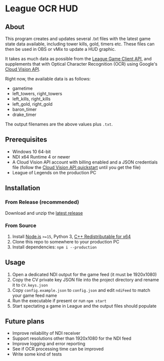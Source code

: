# League OCR HUD

## About
This program creates and updates several .txt files with the latest game state data available, including tower kills, gold, timers etc. These files can then be used in OBS or vMix to update a HUD graphic.

It takes as much data as possible from the [League Game Client API](https://developer.riotgames.com/docs/lol#game-client-api), and supplements that with Optical Character Recognition (OCR) using Google's [Cloud Vision API](https://cloud.google.com/vision).

Right now, the available data is as follows:
- gametime
- left_towers, right_towers
- left_kills, right_kills
- left_gold, right_gold
- baron_timer
- drake_timer

The output filenames are the above values plus `.txt`.

## Prerequisites
- Windows 10 64-bit
- NDI x64 Runtime 4 or newer
- A Cloud Vision API account with billing enabled and a JSON credentials file (follow the [Cloud Vision API quickstart](https://cloud.google.com/vision/docs/setup#project) until you get the file)
- League of Legends on the production PC

## Installation

### From Release (recommended)
Download and unzip the [latest release](https://github.com/Dan-Shields/League-OCR-HUD/releases/latest)

### From Source
1. Install [Node.js](https://nodejs.org/en/download/current/) `>=15`, Python 3, [C++ Redistributable for x64](https://visualstudio.microsoft.com/downloads/#other-family)
2. Clone this repo to somewhere to your production PC
3. Install dependencies: `npm i --production`

## Usage
1. Open a dedicated NDI output for the game feed (it must be 1920x1080)
2. Copy the CV private key JSON file into the project directory and rename it to `CV.keys.json`
3. Copy `config.example.json` to `config.json` and edit `ndiFeed` to match your game feed name
4. Run the executable if present or run `npm start`
5. Start spectating a game in League and the output files should populate

## Future plans
- Improve reliability of NDI receiver
- Support resolutions other than 1920x1080 for the NDI feed
- Improve logging and error reporting
- See if OCR processing time can be improved
- Write some kind of tests
